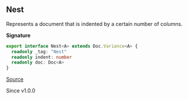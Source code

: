 ## Nest

Represents a document that is indented by a certain number of columns.

**Signature**

```ts
export interface Nest<A> extends Doc.Variance<A> {
  readonly _tag: "Nest"
  readonly indent: number
  readonly doc: Doc<A>
}
```

[Source](https://github.com/Effect-TS/effect/tree/main/packages/printer/src/Doc.ts#L228)

Since v1.0.0